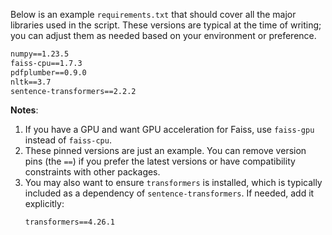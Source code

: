 Below is an example `requirements.txt` that should cover all the major libraries used in the script. These versions are typical at the time of writing; you can adjust them as needed based on your environment or preference.

```txt
numpy==1.23.5
faiss-cpu==1.7.3
pdfplumber==0.9.0
nltk==3.7
sentence-transformers==2.2.2
```

**Notes**:
1. If you have a GPU and want GPU acceleration for Faiss, use `faiss-gpu` instead of `faiss-cpu`.
2. These pinned versions are just an example. You can remove version pins (the `==`) if you prefer the latest versions or have compatibility constraints with other packages.  
3. You may also want to ensure `transformers` is installed, which is typically included as a dependency of `sentence-transformers`. If needed, add it explicitly:
   ```txt
   transformers==4.26.1
   ```
